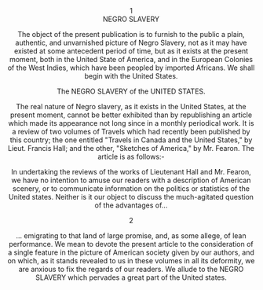 <center><biblScope>1</biblScope><center>

<center>NEGRO SLAVERY</center>


<p>The object of the present publication is to furnish to the public a plain, authentic, and unvarnished picture of Negro Slavery, not as it may have existed at some antecedent period of time, but as it exists at the present moment, both in the United State of America, and in the European Colonies of the West Indies, which have been peopled by imported Africans. We shall begin with the United States.</p>

<center>The NEGRO SLAVERY of the UNITED STATES.<center>

<p>The real nature of Negro slavery, as it exists in the United States, at the present moment, cannot be better exhibited than by republishing an article which made its appearance not long since in a monthly periodical work. It is a review of two volumes of Travels which had recently been published by this country; the one entitled "Travels in Canada and the United States," by Lieut. Francis Hall; and the other, "Sketches of America," by Mr. Fearon. The article is as follows:-</p>

<p>In undertaking the reviews of the works of Lieutenant Hall and Mr. Fearon, we have no intention to amuse our readers with a description of American scenery, or to communicate information on the politics or statistics of the United states. Neither is it our object to discuss the much-agitated question of the advantages of...

<center><biblScope>2</biblScope><center>

... emigrating to that land of large promise, and, as some allege, of lean performance. We mean to devote the present article to the consideration of a single feature in the picture of American society given by our authors, and on which, as it stands revealed to us in these volumes in all its deformity, we are anxious to fix the regards of our readers. We allude to the NEGRO SLAVERY which pervades a great part of the United states.

</body></text></TEI></teiCorpus>